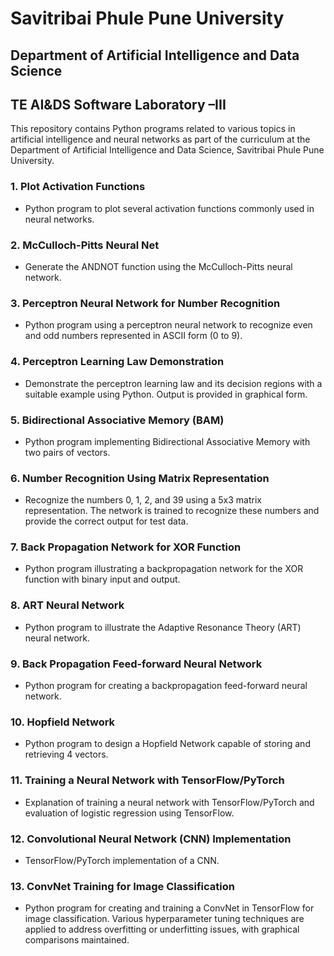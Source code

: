 # Savitribai Phule Pune University

## Department of Artificial Intelligence and Data Science
## TE AI&DS Software Laboratory –III

This repository contains Python programs related to various topics in artificial intelligence and neural networks as part of the curriculum at the Department of Artificial Intelligence and Data Science, Savitribai Phule Pune University.

### 1. Plot Activation Functions
   - Python program to plot several activation functions commonly used in neural networks.

### 2. McCulloch-Pitts Neural Net
   - Generate the ANDNOT function using the McCulloch-Pitts neural network.

### 3. Perceptron Neural Network for Number Recognition
   - Python program using a perceptron neural network to recognize even and odd numbers represented in ASCII form (0 to 9).

### 4. Perceptron Learning Law Demonstration
   - Demonstrate the perceptron learning law and its decision regions with a suitable example using Python. Output is provided in graphical form.

### 5. Bidirectional Associative Memory (BAM)
   - Python program implementing Bidirectional Associative Memory with two pairs of vectors.

### 6. Number Recognition Using Matrix Representation
   - Recognize the numbers 0, 1, 2, and 39 using a 5x3 matrix representation. The network is trained to recognize these numbers and provide the correct output for test data.

### 7. Back Propagation Network for XOR Function
   - Python program illustrating a backpropagation network for the XOR function with binary input and output.

### 8. ART Neural Network
   - Python program to illustrate the Adaptive Resonance Theory (ART) neural network.

### 9. Back Propagation Feed-forward Neural Network
   - Python program for creating a backpropagation feed-forward neural network.

### 10. Hopfield Network
   - Python program to design a Hopfield Network capable of storing and retrieving 4 vectors.

### 11. Training a Neural Network with TensorFlow/PyTorch
   - Explanation of training a neural network with TensorFlow/PyTorch and evaluation of logistic regression using TensorFlow.

### 12. Convolutional Neural Network (CNN) Implementation
   - TensorFlow/PyTorch implementation of a CNN.

### 13. ConvNet Training for Image Classification
   - Python program for creating and training a ConvNet in TensorFlow for image classification. Various hyperparameter tuning techniques are applied to address overfitting or underfitting issues, with graphical comparisons maintained.
